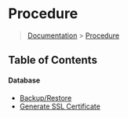 # Procedure

> [Documentation](../readme.md) > [Procedure](./readme.md)

## Table of Contents

#### Database
- [Backup/Restore](./database-backup-restore.md)
- [Generate SSL Certificate](./ssl-certificates.md)
